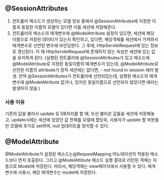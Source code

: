 ## @SessionAttributes
1. 컨트롤러 메소드가 생성하는 모델 정보 중에서 @SessionAttributes에 지정한 이름과 동일한 이름의 모델이 있다면 이를 세션에 저장해준다.  
2. 컨트롤러의 메소드의 매개변수에 @ModelAttribute 설정이 있으면, 세션에 해당 이름으로 저장된 데이터가 있는지 확인하고, 있다면, 해당객체를 세션에서 가져와서 매개변수로 선언된 변수에 바인딩한다. 그 후에, HttpServletRequest에 있는 정보로 갱신된다. 이 때 HttpServletRequest에 존재하지 않는 속성은 세션에 있는 값을 유지하게 된다.
(실행된 컨트롤러에 @SessionAttributes가 있고 메소드에 @ModelAttribute로 지정된 동일이름의 매개변수가 있는데, @ModelAttribute로 선언된 이름의 attribute가 정작 세션에는 없다면, - not found in session 에러 발생. 만약 @SessionAttributes가 컨트롤러에 선언되있는데, 실행된 메소드의 매개변수에 @ModelAttribute 없거나, 있지만 동일이름으로 선언되지 않았다면 에러는 발생하지 않음.)

### 사용 이유
기존의 값을 불러서 update 등 DB처리를 할 때, 우선 불러온 값들을 세션에 저장해놓고, update시에는 세션에 있었던 값 전체를 모델에 할당후, 사용자가 update 할 부분들만 모델에 추가로 set하여, null 업데이트를 방지할 수 있다.

## @ModelAttribute
@ModelAttribute가 설정된 메소드는@RequestMapping 어노테이션이 적용된 메소드보다 먼저 호출된다. 
그리고 @ModelAttibute 메소드 실행 결과로 리턴된 객체는 자동으로 Model에 저장된다. 따라서, 해당객체는 view페이지에서 사용할 수 있다. 매개변수에 사용시, 해당 매개변수는 model에 저장된다.
